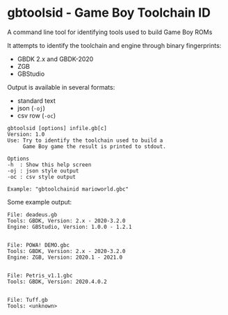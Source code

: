 gbtoolsid - Game Boy Toolchain ID
=================================

A command line tool for identifying tools used to build Game Boy ROMs

It attempts to identify the toolchain and engine through binary fingerprints:
- GBDK 2.x and GBDK-2020
- ZGB
- GBStudio


Output is available in several formats:
- standard text
- json (`-oj`)
- csv row (`-oc`)


```
gbtoolsid [options] infile.gb[c]
Version: 1.0
Use: Try to identify the toolchain used to build a
     Game Boy game the result is printed to stdout.

Options
-h  : Show this help screen
-oj : json style output
-oc : csv style output

Example: "gbtoolchainid marioworld.gbc"
```


Some example output:
```
File: deadeus.gb
Tools: GBDK, Version: 2.x - 2020-3.2.0
Engine: GBStudio, Version: 1.0.0 - 1.2.1


File: POWA! DEMO.gbc
Tools: GBDK, Version: 2.x - 2020-3.2.0
Engine: ZGB, Version: 2020.1 - 2021.0


File: Petris_v1.1.gbc
Tools: GBDK, Version: 2020.4.0.2


File: Tuff.gb
Tools: <unknown>
```

